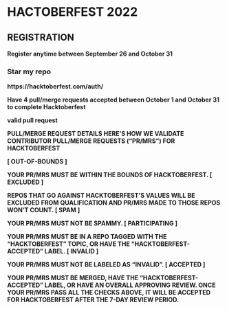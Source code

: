 <H1><B>HACTOBERFEST 2022<B></H1>
  
 <H2>REGISTRATION</h2>
  Register anytime between September 26 and October 31
  <h3> Star my repo </h3>
  https://hacktoberfest.com/auth/
  
Have 4 pull/merge requests accepted between October 1 and October 31 to complete Hacktoberfest
  
  <b>valid pull request</b>
  
  
 PULL/MERGE REQUEST DETAILS
HERE’S HOW WE VALIDATE CONTRIBUTOR PULL/MERGE REQUESTS (“PR/MRS”) FOR HACKTOBERFEST

[ OUT-OF-BOUNDS ]

YOUR PR/MRS MUST BE WITHIN THE BOUNDS OF HACKTOBERFEST.
[ EXCLUDED ]

REPOS THAT GO AGAINST HACKTOBERFEST’S VALUES WILL BE EXCLUDED FROM QUALIFICATION AND PR/MRS MADE TO THOSE REPOS WON’T COUNT.
[ SPAM ]

YOUR PR/MRS MUST NOT BE SPAMMY.
[ PARTICIPATING ]

YOUR PR/MRS MUST BE IN A REPO TAGGED WITH THE “HACKTOBERFEST” TOPIC, OR HAVE THE “HACKTOBERFEST-ACCEPTED” LABEL.
[ INVALID ]

YOUR PR/MRS MUST NOT BE LABELED AS “INVALID”.
[ ACCEPTED ]

YOUR PR/MRS MUST BE MERGED, HAVE THE “HACKTOBERFEST-ACCEPTED” LABEL, OR HAVE AN OVERALL APPROVING REVIEW.
ONCE YOUR PR/MRS PASS ALL THE CHECKS ABOVE, IT WILL BE ACCEPTED FOR HACKTOBERFEST AFTER THE 7-DAY REVIEW PERIOD.
